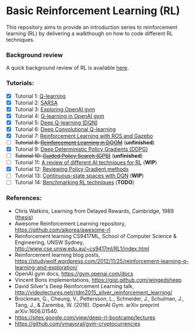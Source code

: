 Basic Reinforcement Learning (RL)
============================

This repository aims to provide an introduction series to reinforcement learning (RL) by delivering a walkthough on how to code different RL techniques.

### Background review
A quick background review of RL is available [here](BACKGROUND.md).

### Tutorials:
- [x] Tutorial 1: [Q-learning](tutorial1/README.md)
- [x] Tutorial 2: [SARSA](tutorial2/README.md)
- [x] Tutorial 3: [Exploring OpenAI gym](tutorial3/README.md)
- [x] Tutorial 4: [Q-learning in OpenAI gym](tutorial4/README.md)
- [x] Tutorial 5: [Deep Q-learning (DQN)](tutorial5/README.md)
- [x] Tutorial 6: [Deep Convolutional Q-learning](tutorial6/README.md)
- [x] Tutorial 7: [Reinforcement Learning with ROS and Gazebo](tutorial7/README.md)
- [ ] ~~Tutorial 8: [Reinforcement Learning in DOOM](tutorial8/README.md)~~ (**unfinished**)
- [x] Tutorial 9: [Deep Deterministic Policy Gradients (DDPG)](tutorial9/README.md)
- [ ] ~~Tutorial 10: [Guided Policy Search (GPS)](tutorial10/README.md)~~ (**unfinished**)
- [ ] Tutorial 11: [A review of different AI techniques for RL](tutorial11/README.md) (**WIP**)
- [x] Tutorial 12: [Reviewing Policy Gradient methods](tutorial12/README.md)
- [ ] Tutorial 13: [Continuous-state spaces with DQN](tutorial13/README.md) (**WIP**)
- [ ] Tutorial 14: [Benchmarking RL techniques](tutorial13/README.md) (**TODO**)

### References:
- Chris Watkins, Learning from Delayed Rewards, Cambridge, 1989 ([thesis](http://www.cs.rhul.ac.uk/home/chrisw/new_thesis.pdf))
- Awesome Reinforcement Learning repository, https://github.com/aikorea/awesome-rl
- Reinforcement learning CS9417ML, School of Computer Science & Engineering, UNSW Sydney, http://www.cse.unsw.edu.au/~cs9417ml/RL1/index.html
- Reinforcement learning blog posts, https://studywolf.wordpress.com/2012/11/25/reinforcement-learning-q-learning-and-exploration/
- OpenAI gym docs, https://gym.openai.com/docs
- Vincent Bons implementations, https://gist.github.com/wingedsheep
- David Silver's Deep Reinforcement Learning talk, http://videolectures.net/rldm2015_silver_reinforcement_learning/
- Brockman, G., Cheung, V., Pettersson, L., Schneider, J., Schulman, J., Tang, J., & Zaremba, W. (2016). OpenAI Gym. arXiv preprint arXiv:1606.01540.
- https://sites.google.com/view/deep-rl-bootcamp/lectures
- https://github.com/vmayoral/gym-cryptocurrencies
